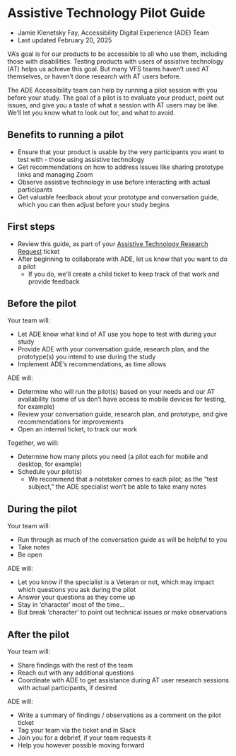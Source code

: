 # Assistive Technology Pilot Guide
- Jamie Klenetsky Fay, Accessibility Digital Experience (ADE) Team
- Last updated February 20, 2025

VA’s goal is for our products to be accessible to all who use them, including those with disabilities. Testing products with users of assistive technology (AT) helps us achieve this goal. But many VFS teams haven’t used AT themselves, or haven’t done research with AT users before. 

The ADE Accessibility team can help by running a pilot session with you before your study. The goal of a pilot is to evaluate your product, point out issues, and give you a taste of what a session with AT users may be like. We’ll let you know what to look out for, and what to avoid.

## Benefits to running a pilot
- Ensure that your product is usable by the very participants you want to test with - those using assistive technology
- Get recommendations on how to address issues like sharing prototype links and managing Zoom
- Observe assistive technology in use before interacting with actual participants
- Get valuable feedback about your prototype and conversation guide, which you can then adjust before your study begins 

## First steps
- Review this guide, as part of your [Assistive Technology Research Request](https://github.com/department-of-veterans-affairs/va.gov-team/issues/new?template=ade-accessibility-research.yaml) ticket
- After beginning to collaborate with ADE, let us know that you want to do a pilot
  - If you do, we'll create a child ticket to keep track of that work and provide feedback

## Before the pilot
Your team will:
- Let ADE know what kind of AT use you hope to test with during your study
- Provide ADE with your conversation guide, research plan, and the prototype(s) you intend to use during the study
- Implement ADE’s recommendations, as time allows

ADE will:
- Determine who will run the pilot(s) based on your needs and our AT availability (some of us don’t have access to mobile devices for testing, for example)
- Review your conversation guide, research plan, and prototype, and give recommendations for improvements
- Open an internal ticket, to track our work

Together, we will:
- Determine how many pilots you need (a pilot each for mobile and desktop, for example)
- Schedule your pilot(s)
	- We recommend that a notetaker comes to each pilot; as the “test subject,” the ADE specialist won’t be able to take many notes

## During the pilot
Your team will:
- Run through as much of the conversation guide as will be helpful to you
- Take notes
- Be open

ADE will:
- Let you know if the specialist is a Veteran or not, which may impact which questions you ask during the pilot
- Answer your questions as they come up
- Stay in ‘character’ most of the time…
- But break ‘character’ to point out technical issues or make observations

## After the pilot
Your team will:
- Share findings with the rest of the team
- Reach out with any additional questions
- Coordinate with ADE to get assistance during AT user research sessions with actual participants, if desired

ADE will:
- Write a summary of findings / observations as a comment on the pilot ticket
- Tag your team via the ticket and in Slack
- Join you for a debrief, if your team requests it
- Help you however possible moving forward
